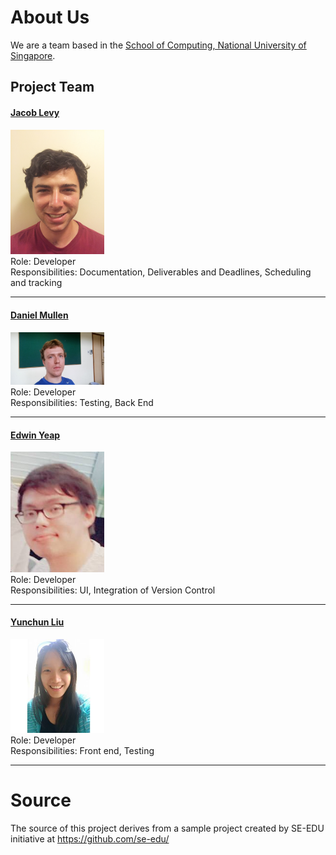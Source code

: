 # About Us

We are a team based in the [School of Computing, National University of Singapore](http://www.comp.nus.edu.sg).

## Project Team

#### [Jacob Levy](http://github.com/levyjr) <br>
<img src="images/PhotoJacobLevy.jpg" width="150"><br>
Role: Developer <br>
Responsibilities: Documentation, Deliverables and Deadlines, Scheduling and tracking

-----

#### [Daniel Mullen](http://github.com/DanielMullen3)
<img src="images/dan2.jpg" width="150"><br>
Role: Developer <br>
Responsibilities: Testing, Back End

-----

#### [Edwin Yeap](http://github.com/edwinyeap)
<img src="images/aboutus_edwin.jpg" width="150"><br>
Role: Developer <br>
Responsibilities: UI, Integration of Version Control 

-----

#### [Yunchun Liu](http://github.com/yunchun-liu)
<img src="images/edith.jpg" width="150"><br>
Role: Developer <br>
Responsibilities: Front end, Testing 

-----

# Source

The source of this project derives from a sample project created by SE-EDU initiative at https://github.com/se-edu/
